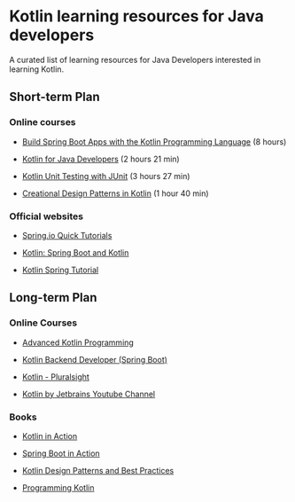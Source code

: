 # Kotlin learning resources for Java developers
A curated list of learning resources for Java Developers interested in learning Kotlin. 

 ## Short-term Plan

 ### Online courses

  - [Build Spring Boot Apps with the Kotlin Programming Language](https://www.udemy.com/course/build-spring-boot-apps-with-the-kotlin-programming-language) (8 hours) 

- [Kotlin for Java Developers](https://www.pluralsight.com/courses/kotlin-java-developers) (2 hours 21 min)

- [Kotlin Unit Testing with JUnit](https://www.pluralsight.com/courses/kotlin-unit-testing-junit) (3 hours 27 min)

- [Creational Design Patterns in Kotlin](https://www.pluralsight.com/courses/kotlin-creational-design-patterns) (1 hour 40 min)

 ### Official websites 

- [Spring.io Quick Tutorials](https://spring.io/guides/tutorials/spring-boot-kotlin)

- [Kotlin: Spring Boot and Kotlin](https://kotlinlang.org/docs/jvm-get-started-spring-boot.html)

- [Kotlin Spring Tutorial](https://www.baeldung.com/kotlin/spring-series)

## Long-term Plan

### Online Courses

- [Advanced Kotlin Programming](https://www.oreilly.com/library/view/advanced-kotlin-programming/9781491964149/)

- [Kotlin Backend Developer (Spring Boot)](https://hyperskill.org/courses/37-kotlin-backend-developer-spring-boot)

- [Kotlin - Pluralsight](https://www.pluralsight.com/paths/kotlin-1)
- [Kotlin by Jetbrains Youtube Channel](https://www.youtube.com/@Kotlin)

### Books

- [Kotlin in Action](https://www.bol.com/nl/nl/p/in-action-kotlin-in-action-second-edition/9300000172699474)

- [Spring Boot in Action](https://www.bol.com/nl/nl/p/spring-boot-in-action/9200000042990741/)

- [Kotlin Design Patterns and Best Practices](https://www.amazon.nl/-/en/Alexey-Soshin-dp-1805127764/dp/1805127764/)

- [Programming Kotlin](https://www.amazon.com/Programming-Kotlin-Expressive-Performant-Applications/dp/1680506358)



 
